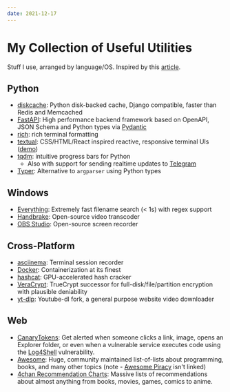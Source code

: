 ```yaml
---
date: 2021-12-17
---
```


# My Collection of Useful Utilities

Stuff I use, arranged by language/OS. Inspired by this [article](https://news.ycombinator.com/item?id=29582437).

<!-- more -->

## Python

-   [diskcache][diskcache]: Python disk-backed cache, Django compatible, faster than Redis and Memcached
-   [FastAPI][fast-api]: High performance backend framework based on OpenAPI, JSON Schema and Python types via [Pydantic][pydantic]
-   [rich][rich]: rich terminal formatting
-   [textual][textual]: CSS/HTML/React inspired reactive, responsive terminal UIs ([demo](../../static/images/2021-12-17/textual.gif))
-   [tqdm][tqdm]: intuitive progress bars for Python
    -   Also with support for sending realtime updates to [Telegram][tqdm-telegram]
-   [Typer][Typer]: Alternative to `argparser` using Python types

## Windows

-   [Everything][everything]: Extremely fast filename search (< 1s) with regex support
-   [Handbrake][handbrake]: Open-source video transcoder
-   [OBS Studio][obs-studio]: Open-source screen recorder

## Cross-Platform

-   [asciinema][asciinema]: Terminal session recorder
-   [Docker][docker]: Containerization at its finest
-   [hashcat][hashcat]: GPU-accelerated hash cracker
-   [VeraCrypt][veracrypt]: TrueCrypt successor for full-disk/file/partition encryption with plausible deniability
-   [yt-dlp][yt-dlp]: Youtube-dl fork, a general purpose website video downloader

## Web

-   [CanaryTokens][canary-tokens]: Get alerted when someone clicks a link, image, opens an Explorer folder, or even when a vulnerable service executes code using the [Log4Shell][log4shell] vulnerability.
-   [Awesome][awesome]: Huge, community maintained list-of-lists about programming, books, and many other topics (note - [Awesome Piracy][awesome-piracy] isn't linked)
-   [4chan Recommendation Charts][4chan-rec-charts]: Massive lists of recommendations about almost anything from books, movies, games, comics to anime.

[4chan-rec-charts]: https://mega.nz/folder/kj5hWI6J#0cyw0-ZdvZKOJW3fPI6RfQ
[asciinema]: https://asciinema.org/
[awesome]: https://github.com/sindresorhus/awesome
[awesome-piracy]: https://github.com/Igglybuff/awesome-piracy
[canary-tokens]: https://canarytokens.org/generate
[diskcache]: https://github.com/grantjenks/python-diskcache/
[docker]: https://www.docker.com/
[everything]: https://www.voidtools.com/
[fast-api]: https://fastapi.tiangolo.com/
[handbrake]: https://handbrake.fr/
[hashcat]: https://hashcat.net/hashcat/
[log4shell]: https://en.wikipedia.org/wiki/Log4Shell
[obs-studio]: https://obsproject.com/
[pydantic]: https://pydantic-docs.helpmanual.io/
[rich]: https://github.com/willmcgugan/rich
[textual]: https://github.com/willmcgugan/textual
[tqdm-telegram]: https://tqdm.github.io/docs/contrib.telegram/
[tqdm]: https://tqdm.github.io/
[Typer]: https://typer.tiangolo.com/
[veracrypt]: https://www.veracrypt.fr/en/Home.html
[yt-dlp]: https://github.com/yt-dlp
